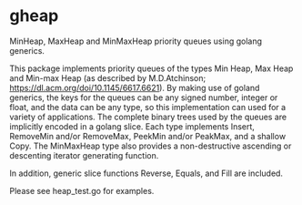 # gheap
MinHeap, MaxHeap and MinMaxHeap priority queues using golang generics.

This package implements priority queues of the types Min Heap, Max Heap and Min-max Heap (as described by M.D.Atchinson; https://dl.acm.org/doi/10.1145/6617.6621).
By making use of goland generics, the keys for the queues can be any signed number, integer or float, and the data can be any type, so this implementation can used for a variety of applications. The complete binary trees used by the queues are implicitly encoded in a golang slice. Each type implements Insert, RemoveMin and/or RemoveMax, PeekMin and/or PeakMax, and a shallow Copy. The MinMaxHeap type also provides a non-destructive ascending or descenting iterator generating function.

In addition, generic slice functions Reverse, Equals, and Fill are included.

Please see heap_test.go for examples.







